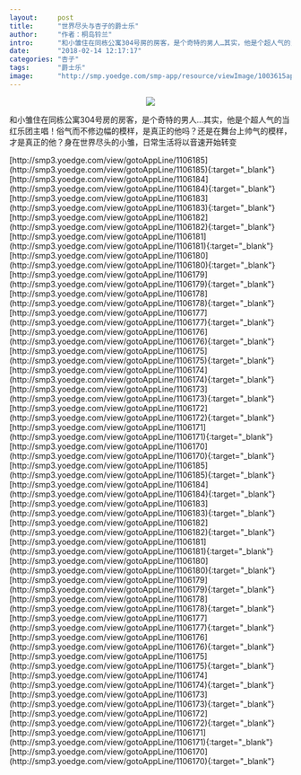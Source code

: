```yaml
---
layout:     post
title:      "世界尽头与杏子的爵士乐"
author:     "作者：桐岛铃兰"
intro:      "和小雏住在同栋公寓304号房的房客，是个奇特的男人…其实，他是个超人气的当红乐团主唱！俗气而不修边幅的模样，是真正的他吗？还是在舞台上帅气的模样，才是真正的他？身在世界尽头的小雏，日常生活将以音速开始转变"
date:       "2018-02-14 12:17:17"
categories: "杏子"
tags:       "爵士乐"
image:      "http://smp.yoedge.com/smp-app/resource/viewImage/1003615appline.png"
---
```

<div style="text-align: center">
<p><img src="http://smp.yoedge.com/smp-app/resource/viewImage/1003615appline.png"/></p>
</div>
<p class="post-meta">
<span>和小雏住在同栋公寓304号房的房客，是个奇特的男人…其实，他是个超人气的当红乐团主唱！俗气而不修边幅的模样，是真正的他吗？还是在舞台上帅气的模样，才是真正的他？身在世界尽头的小雏，日常生活将以音速开始转变</span>
</p>
[http://smp3.yoedge.com/view/gotoAppLine/1106185](http://smp3.yoedge.com/view/gotoAppLine/1106185){:target="_blank"}
[http://smp3.yoedge.com/view/gotoAppLine/1106184](http://smp3.yoedge.com/view/gotoAppLine/1106184){:target="_blank"}
[http://smp3.yoedge.com/view/gotoAppLine/1106183](http://smp3.yoedge.com/view/gotoAppLine/1106183){:target="_blank"}
[http://smp3.yoedge.com/view/gotoAppLine/1106182](http://smp3.yoedge.com/view/gotoAppLine/1106182){:target="_blank"}
[http://smp3.yoedge.com/view/gotoAppLine/1106181](http://smp3.yoedge.com/view/gotoAppLine/1106181){:target="_blank"}
[http://smp3.yoedge.com/view/gotoAppLine/1106180](http://smp3.yoedge.com/view/gotoAppLine/1106180){:target="_blank"}
[http://smp3.yoedge.com/view/gotoAppLine/1106179](http://smp3.yoedge.com/view/gotoAppLine/1106179){:target="_blank"}
[http://smp3.yoedge.com/view/gotoAppLine/1106178](http://smp3.yoedge.com/view/gotoAppLine/1106178){:target="_blank"}
[http://smp3.yoedge.com/view/gotoAppLine/1106177](http://smp3.yoedge.com/view/gotoAppLine/1106177){:target="_blank"}
[http://smp3.yoedge.com/view/gotoAppLine/1106176](http://smp3.yoedge.com/view/gotoAppLine/1106176){:target="_blank"}
[http://smp3.yoedge.com/view/gotoAppLine/1106175](http://smp3.yoedge.com/view/gotoAppLine/1106175){:target="_blank"}
[http://smp3.yoedge.com/view/gotoAppLine/1106174](http://smp3.yoedge.com/view/gotoAppLine/1106174){:target="_blank"}
[http://smp3.yoedge.com/view/gotoAppLine/1106173](http://smp3.yoedge.com/view/gotoAppLine/1106173){:target="_blank"}
[http://smp3.yoedge.com/view/gotoAppLine/1106172](http://smp3.yoedge.com/view/gotoAppLine/1106172){:target="_blank"}
[http://smp3.yoedge.com/view/gotoAppLine/1106171](http://smp3.yoedge.com/view/gotoAppLine/1106171){:target="_blank"}
[http://smp3.yoedge.com/view/gotoAppLine/1106170](http://smp3.yoedge.com/view/gotoAppLine/1106170){:target="_blank"}
[http://smp3.yoedge.com/view/gotoAppLine/1106185](http://smp3.yoedge.com/view/gotoAppLine/1106185){:target="_blank"}
[http://smp3.yoedge.com/view/gotoAppLine/1106184](http://smp3.yoedge.com/view/gotoAppLine/1106184){:target="_blank"}
[http://smp3.yoedge.com/view/gotoAppLine/1106183](http://smp3.yoedge.com/view/gotoAppLine/1106183){:target="_blank"}
[http://smp3.yoedge.com/view/gotoAppLine/1106182](http://smp3.yoedge.com/view/gotoAppLine/1106182){:target="_blank"}
[http://smp3.yoedge.com/view/gotoAppLine/1106181](http://smp3.yoedge.com/view/gotoAppLine/1106181){:target="_blank"}
[http://smp3.yoedge.com/view/gotoAppLine/1106180](http://smp3.yoedge.com/view/gotoAppLine/1106180){:target="_blank"}
[http://smp3.yoedge.com/view/gotoAppLine/1106179](http://smp3.yoedge.com/view/gotoAppLine/1106179){:target="_blank"}
[http://smp3.yoedge.com/view/gotoAppLine/1106178](http://smp3.yoedge.com/view/gotoAppLine/1106178){:target="_blank"}
[http://smp3.yoedge.com/view/gotoAppLine/1106177](http://smp3.yoedge.com/view/gotoAppLine/1106177){:target="_blank"}
[http://smp3.yoedge.com/view/gotoAppLine/1106176](http://smp3.yoedge.com/view/gotoAppLine/1106176){:target="_blank"}
[http://smp3.yoedge.com/view/gotoAppLine/1106175](http://smp3.yoedge.com/view/gotoAppLine/1106175){:target="_blank"}
[http://smp3.yoedge.com/view/gotoAppLine/1106174](http://smp3.yoedge.com/view/gotoAppLine/1106174){:target="_blank"}
[http://smp3.yoedge.com/view/gotoAppLine/1106173](http://smp3.yoedge.com/view/gotoAppLine/1106173){:target="_blank"}
[http://smp3.yoedge.com/view/gotoAppLine/1106172](http://smp3.yoedge.com/view/gotoAppLine/1106172){:target="_blank"}
[http://smp3.yoedge.com/view/gotoAppLine/1106171](http://smp3.yoedge.com/view/gotoAppLine/1106171){:target="_blank"}
[http://smp3.yoedge.com/view/gotoAppLine/1106170](http://smp3.yoedge.com/view/gotoAppLine/1106170){:target="_blank"}


